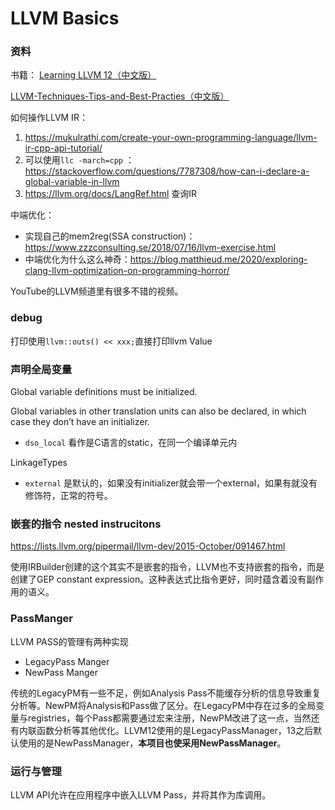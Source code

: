 # LLVM Basics

### 资料

书籍：
[Learning LLVM 12（中文版）](https://github.com/xiaoweiChen/Learn-LLVM-12)

[LLVM-Techniques-Tips-and-Best-Practies（中文版）](https://github.com/xiaoweiChen/LLVM-Techniques-Tips-and-Best-Practies)

如何操作LLVM IR：
1. https://mukulrathi.com/create-your-own-programming-language/llvm-ir-cpp-api-tutorial/
1. 可以使用`llc -march=cpp` ： https://stackoverflow.com/questions/7787308/how-can-i-declare-a-global-variable-in-llvm 
1. https://llvm.org/docs/LangRef.html 查询IR

中端优化：
- 实现自己的mem2reg(SSA construction)：https://www.zzzconsulting.se/2018/07/16/llvm-exercise.html
- 中端优化为什么这么神奇：https://blog.matthieud.me/2020/exploring-clang-llvm-optimization-on-programming-horror/

YouTube的LLVM频道里有很多不错的视频。

### debug

打印使用`llvm::outs() << xxx;`直接打印llvm Value


### 声明全局变量

Global variable definitions must be initialized.

Global variables in other translation units can also be declared, in which case they don’t have an initializer.

- `dso_local` 看作是C语言的static，在同一个编译单元内

LinkageTypes
- `external` 是默认的，如果没有initializer就会带一个external，如果有就没有修饰符，正常的符号。

### 嵌套的指令 nested instrucitons

https://lists.llvm.org/pipermail/llvm-dev/2015-October/091467.html

使用IRBuilder创建的这个其实不是嵌套的指令，LLVM也不支持嵌套的指令，而是创建了GEP constant expression。这种表达式比指令更好，同时蕴含着没有副作用的语义。



### PassManger

LLVM PASS的管理有两种实现

- LegacyPass Manger
- NewPass Manger

传统的LegacyPM有一些不足，例如Analysis Pass不能缓存分析的信息导致重复分析等。NewPM将Analysis和Pass做了区分。在LegacyPM中存在过多的全局变量与registries，每个Pass都需要通过宏来注册，NewPM改进了这一点，当然还有内联函数分析等其他优化。LLVM12使用的是LegacyPassManager，13之后默认使用的是NewPassManager，**本项目也使采用NewPassManager**。

### 运行与管理

LLVM API允许在应用程序中嵌入LLVM Pass，并将其作为库调用。

